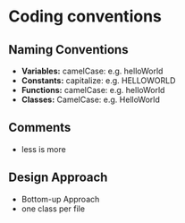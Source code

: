 # Coding conventions

## Naming Conventions
- **Variables:** camelCase: e.g. helloWorld
- **Constants:** capitalize: e.g. HELLOWORLD
- **Functions:** camelCase: e.g. helloWorld
- **Classes:** CamelCase: e.g. HelloWorld

## Comments
- less is more

## Design Approach
- Bottom-up Approach
- one class per file


